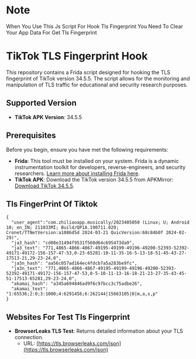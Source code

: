 # Note

When You Use This Js Script For Hook Tls Fingerprint You Need To Clear Your App Data For Get Tls Fingerprint

# TikTok TLS Fingerprint Hook

This repository contains a Frida script designed for hooking the TLS fingerprint of TikTok version 34.5.5. The script allows for the monitoring and manipulation of TLS traffic for educational and security research purposes.

## Supported Version

- **TikTok APK Version**: 34.5.5

## Prerequisites

Before you begin, ensure you have met the following requirements:
- **Frida**: This tool must be installed on your system. Frida is a dynamic instrumentation toolkit for developers, reverse-engineers, and security researchers. [Learn more about installing Frida here](https://frida.re/docs/installation/).
- **TikTok APK**: Download the TikTok version 34.5.5 from APKMirror: [Download TikTok 34.5.5](https://www.apkmirror.com/apk/tiktok-pte-ltd/tik-tok-including-musical-ly/tik-tok-including-musical-ly-34-5-5-release/).

## Tls FingerPrint Of Tiktok

```
{
  "user_agent":"com.zhiliaoapp.musically/2023405050 (Linux; U; Android 10; en_IN; 211033MI; Build/QP1A.190711.020; Cronet/TTNetVersion:a1086d5d 2024-03-21 QuicVersion:68c84b0f 2024-02-29)",
  "ja3_hash": "cd08e31494f9531f560d64c695473da9",
  "ja3_text": "771,4865-4866-4867-49195-49199-49196-49200-52393-52392-49171-49172-156-157-47-53,0-23-65281-10-11-35-16-5-13-18-51-45-43-27-17513-21,29-23-24,0",
  "ja3n_hash": "aa56c057ad164ec4fdcb7a5a283be9fc",
  "ja3n_text": "771,4865-4866-4867-49195-49199-49196-49200-52393-52392-49171-49172-156-157-47-53,0-5-10-11-13-16-18-21-23-27-35-43-45-51-17513-65281,29-23-24,0",
  "akamai_hash": "a345a694846ad9f6c97bcc3c75adbe26",
  "akamai_text": "1:65536;2:0;3:1000;4:6291456;6:262144|15663105|0|m,a,s,p"
}
```

## Websites For Test Tls Fingerprint

- **BrowserLeaks TLS Test**: Returns detailed information about your TLS connection.
  - URL: [https://tls.browserleaks.com/json](https://tls.browserleaks.com/json)
